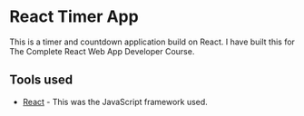 # React Timer App

This is a timer and countdown application build on React. I have built this for The Complete React Web App Developer Course.

## Tools used
  - [React] - This was the JavaScript framework used.

[//]: # (Links)
 [React]: <https://facebook.github.io/react>
